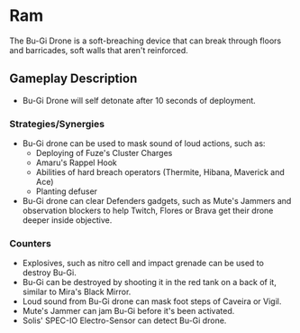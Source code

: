 # Ram

The Bu-Gi Drone is a soft-breaching device that can break through floors and barricades, soft walls that aren't reinforced.

## Gameplay Description

- Bu-Gi Drone will self detonate after 10 seconds of deployment.

### Strategies/Synergies

- Bu-Gi drone can be used to mask sound of loud actions, such as:
  - Deploying of Fuze's Cluster Charges
  - Amaru's Rappel Hook
  - Abilities of hard breach operators (Thermite, Hibana, Maverick and Ace)
  - Planting defuser
- Bu-Gi drone can clear Defenders gadgets, such as Mute's Jammers and observation blockers to help Twitch, Flores or Brava get their drone deeper inside objective.

### Counters

- Explosives, such as nitro cell and impact grenade can be used to destroy Bu-Gi.
- Bu-Gi can be destroyed by shooting it in the red tank on a back of it, similar to Mira's Black Mirror.
- Loud sound from Bu-Gi drone can mask foot steps of Caveira or Vigil.
- Mute's Jammer can jam Bu-Gi before it's been activated.
- Solis' SPEC-IO Electro-Sensor can detect Bu-Gi drone.

